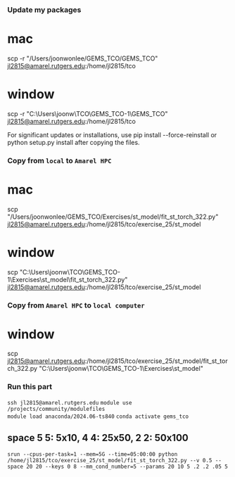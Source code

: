### Update my packages
# mac
scp -r "/Users/joonwonlee/GEMS_TCO/GEMS_TCO" jl2815@amarel.rutgers.edu:/home/jl2815/tco

# window
scp -r "C:\Users\joonw\TCO\GEMS_TCO-1\GEMS_TCO" jl2815@amarel.rutgers.edu:/home/jl2815/tco

For significant updates or installations, use pip install --force-reinstall or python setup.py install after copying the files.

### Copy from ```local``` to ```Amarel HPC```

# mac
scp "/Users/joonwonlee/GEMS_TCO/Exercises/st_model/fit_st_torch_322.py" jl2815@amarel.rutgers.edu:/home/jl2815/tco/exercise_25/st_model

# window
scp "C:\Users\joonw\TCO\GEMS_TCO-1\Exercises\st_model\fit_st_torch_322.py" jl2815@amarel.rutgers.edu:/home/jl2815/tco/exercise_25/st_model

### Copy from ```Amarel HPC``` to ```local computer```

# window
scp jl2815@amarel.rutgers.edu:/home/jl2815/tco/exercise_25/st_model/fit_st_torch_322.py "C:\Users\joonw\TCO\GEMS_TCO-1\Exercises\st_model\"

### Run this part
```ssh jl2815@amarel.rutgers.edu```
```module use /projects/community/modulefiles```           
```module load anaconda/2024.06-ts840``` 
```conda activate gems_tco```

## space 5 5: 5x10, 4 4: 25x50, 2 2: 50x100


``` srun --cpus-per-task=1 --mem=5G --time=05:00:00 python /home/jl2815/tco/exercise_25/st_model/fit_st_torch_322.py --v 0.5 --space 20 20 --keys 0 8 --mm_cond_number=5 --params 20 10 5 .2 .2 .05 5  ```